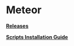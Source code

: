# Meteor

**[**Releases**](https://github.com/RulyPancake/Meteor/releases)**

**[**Scripts Installation Guide**](https://gta.2take1.menu/dev/scripts/)**
